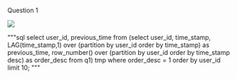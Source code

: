 Question 1

<img src = "https://github.com/wenbo5565/misc/new/master/mysql/question/questio1.png">

"""sql
  select user_id, previous_time
	from
    (select user_id, time_stamp,
      LAG(time_stamp,1) over (partition by user_id order by time_stamp) as previous_time,
      row_number() over (partition by user_id order by time_stamp desc) as order_desc
    from q1) tmp
  where order_desc = 1
  order by user_id
  limit 10;
"""
